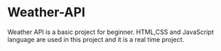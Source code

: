 # Weather-API
Weather API is a basic project for beginner. HTML,CSS and JavaScript language are used in this project and it is a real time project.
